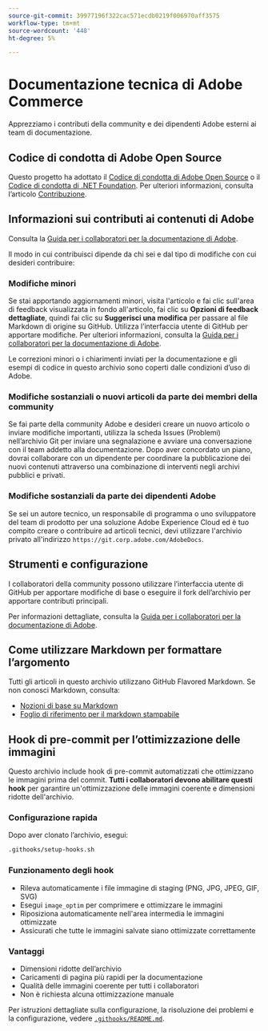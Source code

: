 ```yaml
---
source-git-commit: 39977196f322cac571ecdb0219f006970aff3575
workflow-type: tm+mt
source-wordcount: '448'
ht-degree: 5%

---
```

# Documentazione tecnica di Adobe Commerce

Apprezziamo i contributi della community e dei dipendenti Adobe esterni ai team di documentazione.

## Codice di condotta di Adobe Open Source

Questo progetto ha adottato il [Codice di condotta di Adobe Open Source](code-of-conduct.md) o il [Codice di condotta di .NET Foundation](https://dotnetfoundation.org/code-of-conduct). Per ulteriori informazioni, consulta l’articolo [Contribuzione](contributing.md).

## Informazioni sui contributi ai contenuti di Adobe

Consulta la [Guida per i collaboratori per la documentazione di Adobe](https://experienceleague.adobe.com/docs/contributor/contributor-guide/introduction.html?lang=it).

Il modo in cui contribuisci dipende da chi sei e dal tipo di modifiche con cui desideri contribuire:

### Modifiche minori

Se stai apportando aggiornamenti minori, visita l&#39;articolo e fai clic sull&#39;area di feedback visualizzata in fondo all&#39;articolo, fai clic su **Opzioni di feedback dettagliate**, quindi fai clic su **Suggerisci una modifica** per passare al file Markdown di origine su GitHub. Utilizza l’interfaccia utente di GitHub per apportare modifiche. Per ulteriori informazioni, consulta la [Guida per i collaboratori per la documentazione di Adobe](https://experienceleague.adobe.com/docs/contributor/contributor-guide/introduction.html?lang=it).

Le correzioni minori o i chiarimenti inviati per la documentazione e gli esempi di codice in questo archivio sono coperti dalle condizioni d’uso di Adobe.

### Modifiche sostanziali o nuovi articoli da parte dei membri della community

Se fai parte della community Adobe e desideri creare un nuovo articolo o inviare modifiche importanti, utilizza la scheda Issues (Problemi) nell’archivio Git per inviare una segnalazione e avviare una conversazione con il team addetto alla documentazione. Dopo aver concordato un piano, dovrai collaborare con un dipendente per coordinare la pubblicazione dei nuovi contenuti attraverso una combinazione di interventi negli archivi pubblici e privati.

### Modifiche sostanziali da parte dei dipendenti Adobe

Se sei un autore tecnico, un responsabile di programma o uno sviluppatore del team di prodotto per una soluzione Adobe Experience Cloud ed è tuo compito creare o contribuire ad articoli tecnici, devi utilizzare l&#39;archivio privato all&#39;indirizzo `https://git.corp.adobe.com/AdobeDocs`.

## Strumenti e configurazione

I collaboratori della community possono utilizzare l’interfaccia utente di GitHub per apportare modifiche di base o eseguire il fork dell’archivio per apportare contributi principali.

Per informazioni dettagliate, consulta la [Guida per i collaboratori per la documentazione di Adobe](https://experienceleague.adobe.com/docs/contributor/contributor-guide/introduction.html?lang=it).

## Come utilizzare Markdown per formattare l’argomento

Tutti gli articoli in questo archivio utilizzano GitHub Flavored Markdown. Se non conosci Markdown, consulta:

- [Nozioni di base su Markdown](https://help.github.com/articles/getting-started-with-writing-and-formatting-on-github/)
- [Foglio di riferimento per il markdown stampabile](https://guides.github.com/pdfs/markdown-cheatsheet-online.pdf)

## Hook di pre-commit per l’ottimizzazione delle immagini

Questo archivio include hook di pre-commit automatizzati che ottimizzano le immagini prima del commit. **Tutti i collaboratori devono abilitare questi hook** per garantire un&#39;ottimizzazione delle immagini coerente e dimensioni ridotte dell&#39;archivio.

### Configurazione rapida

Dopo aver clonato l’archivio, esegui:

```bash
.githooks/setup-hooks.sh
```

### Funzionamento degli hook

- Rileva automaticamente i file immagine di staging (PNG, JPG, JPEG, GIF, SVG)
- Esegui `image_optim` per comprimere e ottimizzare le immagini
- Riposiziona automaticamente nell&#39;area intermedia le immagini ottimizzate
- Assicurati che tutte le immagini salvate siano ottimizzate correttamente

### Vantaggi

- Dimensioni ridotte dell’archivio
- Caricamenti di pagina più rapidi per la documentazione
- Qualità delle immagini coerente per tutti i collaboratori
- Non è richiesta alcuna ottimizzazione manuale

Per istruzioni dettagliate sulla configurazione, la risoluzione dei problemi e la configurazione, vedere [`.githooks/README.md`](.githooks/README.md).
